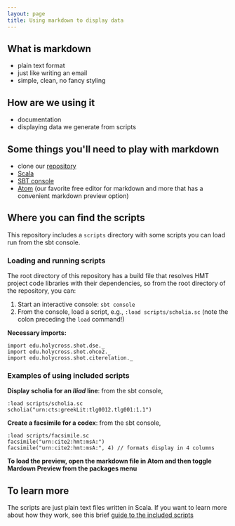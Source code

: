 ```yaml
---
layout: page
title: Using markdown to display data
---
```



## What is markdown

- plain text format
- just like writing an email
- simple, clean, no fancy styling

## How are we using it
- documentation
- displaying data we generate from scripts

## Some things you'll need to play with markdown ##
- clone our [repository](https://github.com/StephanieML/HMT-SCS-2018)
- [Scala](https://www.scala-lang.org/download/)
- [SBT console](http://www.scala-sbt.org/download.html)
- [Atom](https://atom.io) (our favorite free editor for markdown and more that has a convenient markdown preview option)

## Where you can find the scripts


This repository includes a `scripts` directory with some scripts you can load run from the sbt console.  

### Loading and running scripts

The root directory of this repository has a build file that resolves HMT project code libraries with their dependencies, so from the root directory of the repository, you can:

1.  Start an interactive console:  `sbt console`
2.  From the console, load a script, e.g., `:load scripts/scholia.sc` (note the colon preceding the `load` command!)

**Necessary imports:**

    import edu.holycross.shot.dse._
    import edu.holycross.shot.ohco2._
    import edu.holycross.shot.citerelation._


### Examples of using included scripts

**Display scholia for an *Iliad* line**:  from the sbt console,

    :load scripts/scholia.sc
    scholia("urn:cts:greekLit:tlg0012.tlg001:1.1")

**Create a facsimile for a codex**:  from the sbt console,

    :load scripts/facsimile.sc
    facsimile("urn:cite2:hmt:msA:")
    facsimile("urn:cite2:hmt:msA:", 4) // formats display in 4 columns

**To load the preview, open the markdown file in Atom and then toggle Mardown Preview from the packages menu**

## To learn more

The scripts are just plain text files written in Scala.  If you want to learn more about how they work, see this brief [guide to the included scripts](../scripting)
